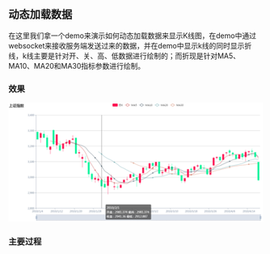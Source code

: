 ## 动态加载数据

在这里我们拿一个demo来演示如何动态加载数据来显示K线图，在demo中通过websocket来接收服务端发送过来的数据，并在demo中显示k线的同时显示折线，k线主要是针对开、关、高、低数据进行绘制的；而折现是针对MA5、MA10、MA20和MA30指标参数进行绘制。

### 效果

![](/assets/dynamic-K.png)

### 主要过程



